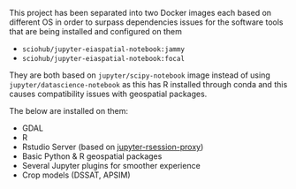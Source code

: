 This project has been separated into two Docker images each based on different OS in order to surpass dependencies issues for the software tools that are being installed and configured on them

- `sciohub/jupyter-eiaspatial-notebook:jammy`
- `sciohub/jupyter-eiaspatial-notebook:focal`

They are both based on `jupyter/scipy-notebook` image instead of using `jupyter/datascience-notebook` as this has R installed through conda and this causes compatibility issues with geospatial packages.

The below are installed on them:

- GDAL
- R
- Rstudio Server (based on [jupyter-rsession-proxy](https://github.com/jupyterhub/jupyter-rsession-proxy))
- Basic Python & R geospatial packages
- Several Jupyter plugins for smoother experience
- Crop models (DSSAT, APSIM)